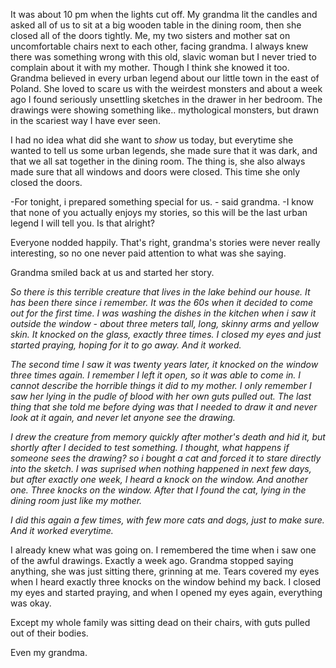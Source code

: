 

It was about 10 pm when the lights cut off. My grandma lit the candles and asked all of us to sit at a big wooden table in the dining room, then she closed all of the doors tightly. Me, my two sisters and mother sat on uncomfortable chairs next to each other, facing grandma. I always knew  there was something wrong with this old, slavic woman but I never tried to complain about it with my mother. Though I think she knowed it too. Grandma believed in every urban legend about our little town in the east of Poland. She loved to scare us with the weirdest monsters and about a week ago I found seriously unsettling sketches in the drawer in her bedroom. The drawings were showing something like.. mythological monsters, but drawn in the scariest way I have ever seen.

I had no idea what did she want to *show* us today, but everytime she wanted to tell us some urban legends, she made sure that it was dark, and that we all sat together in the dining room. The thing is, she also always made sure that all windows and doors were closed. This time she only closed the doors.

-For tonight, i prepared something special for us. - said grandma. -I know that none of you actually enjoys my stories, so this will be the last urban legend I will tell you. Is that alright?



Everyone nodded happily. That's right, grandma's stories were never really interesting, so no one never paid attention to what was she saying.

Grandma smiled back at us and started her story.

*So there is this terrible creature that lives in the lake behind our house. It has been there since i remember. It was the 60s when it decided to come out for the first time. I was washing the dishes in the kitchen when i saw it outside the window - about three meters tall, long, skinny arms and yellow skin. It knocked on the glass, exactly three times. I closed my eyes and just started praying, hoping for it to go away. And it worked.*

*The second time I saw it was twenty years later, it knocked on the window three times again. I remember I left it open, so it was able to come in. I cannot describe the horrible things it did to my mother. I only remember I saw her lying in the pudle of blood with her own guts pulled out.  The last thing that she told me before dying was that I needed to draw it and never look at it again, and never let anyone see the drawing.*

*I drew the creature from memory quickly after mother's death and hid it, but shortly after I decided to test something. I thought, what happens if someone sees the drawing? so i bought a cat and forced it to stare directly into the sketch. I was suprised when nothing happened in next few days, but after exactly one week, I heard a knock on the window. And another one. Three knocks on the window. After that I found the cat, lying in the dining room just like my mother.*

*I did this again a few times, with few more cats and dogs, just to make sure. And it worked everytime.*



I already knew what was going on. I remembered the time when i saw one of the awful drawings. Exactly a week ago. Grandma stopped saying anything, she was just sitting there, grinning at me. Tears covered my eyes when I heard exactly three knocks on the window behind my back. I closed my eyes and started praying, and when I opened my eyes again, everything was okay.



Except my whole family was sitting dead on their chairs, with guts pulled out of their bodies.

Even my grandma.